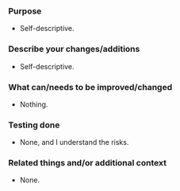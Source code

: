 <!--- Make use of markdown lists. They make stuff much easier to read through. -->
### Purpose
<!-- With a few sentences, describe why you decided to make these changes/additions. -->
- Self-descriptive.

### Describe your changes/additions
<!-- What your changes do and how. No need to get too technical. Some stuff from this list will also be used for the player release notes. -->
- Self-descriptive.

### What can/needs to be improved/changed
<!-- Is there anything that you think can/needs to be improved, or perhaps done using a different approach. -->
- Nothing.

### Testing done
<!-- Describe what steps you took to test that this PR resolved the bug or added the feature, and what tests you performed to make sure it didn't cause any regressions. -->
- None, and I understand the risks.

### Related things and/or additional context
<!-- Other PRs, Discord bug reports, messages, threads, outside docs, screenshots etc. -->
- None.

<!--- PR title format should be "<type>(<optional-scope>): <Short summary>" -->
<!--- Commit types can be found at https://github.com/pvdlg/conventional-commit-types?tab=readme-ov-file#commit-types -->
<!--- You can add "@coderabbitai" into the title, so that the bot auto-generates a title -->

<!--- "Inspired" by the CDDA PR template -->
